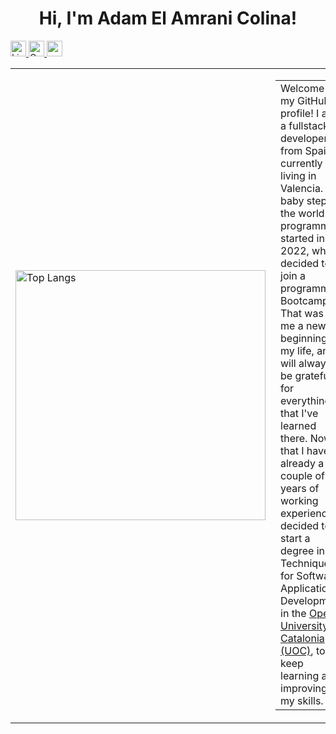 <!--<img src="https://img.freepik.com/free-vector/cartoon-working-day-scene-illustration_52683-62609.jpg?w=1380&t=st=1701284226~exp=1701284826~hmac=c87656d49a6a241f230cfc2567d111b1df6abfc3a46e74e2774c6789dad8b356" height="200px"> --->

<div align="center">
  <h1>Hi, I'm Adam El Amrani Colina!</h1>
</div>

<p>
  <a href="https://linkedin.com/in/adam-elamrani">
    <img align="bottom" src="https://img.shields.io/badge/LinkedIn-blue?style=for-the-badge&logo=linkedin&logoColor=white" height="25px"  alt="LinkedIn Badge"/>
  </a>
  <a href="mailto:adam@adamelamrani.com">
    <img src="https://img.shields.io/badge/Gmail-white?style=for-the-badge&logo=gmail&logoColor=red" height="25px" alt="Gmail Badge"/>
  </a>
  <img src="https://komarev.com/ghpvc/?username=adamelamrani&style=flat-square&color=blue" height="25px"  alt=""/>
</p>

<table align="center" width="100%">

  <tr align="center">
    <td align="start">
      <a href="https://github.com/anuraghazra/github-readme-stats">
        <img align="center" width="400px" src="https://github-readme-stats.vercel.app/api/top-langs/?username=anuraghazra&layout=compact" alt="Top Langs"/>
      </a>
    </td>
    <td width="50%">
      <table align="center" width="100%">
        <tr align="center">
          <td align="start">Welcome to my GitHub's profile! I am a fullstack developer from Spain, currently living in Valencia. My baby steps in the world of programming started in 2022, when I decided to join a programming Bootcamp.
            That was for me a new beginning in my life, and I will always be grateful for everything that I've learned there.
            Now that I have already a couple of years of working experience, I decided to start a degree in Techniques for Software Application Development in the <a href="https://uoc.edu" target="_blank">Open University of Catalonia (UOC)</a>, to keep learning and improving my skills.</td>
          <td align="start" width="200px"><img src="https://media.giphy.com/media/jdPMeyv9rn0hZHh8n9/giphy.gif" alt="Programmer coding" height="200"/></td>
        </tr>
      </table>
    </td>
  </tr>
</table>

<!--
**adamelamrani/adamelamrani** is a ✨ _special_ ✨ repository because its `README.md` (this file) appears on your GitHub profile.

Here are some ideas to get you started:

- 🔭 I’m currently working on ...
- 🌱 I’m currently learning ...
- 👯 I’m looking to collaborate on ...
- 🤔 I’m looking for help with ...
- 💬 Ask me about ...
- 📫 How to reach me: ...
- 😄 Pronouns: ...
- ⚡ Fun fact: ...
  -->
